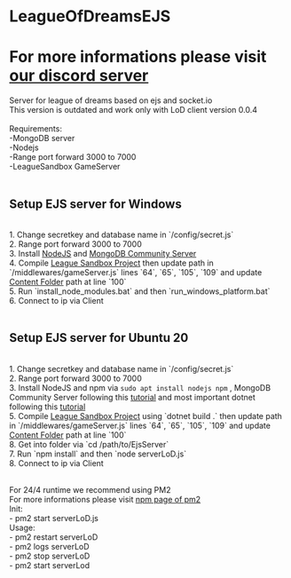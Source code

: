 # LeagueOfDreamsEJS
# For more informations please visit <a href="https://discord.gg/NUDmnGR2ka">our discord server</a>

Server for league of dreams based on ejs and socket.io<br>
This version is outdated and work only with LoD client version 0.0.4<br>
<br>
Requirements:<br>
 -MongoDB server<br>
 -Nodejs<br>
 -Range port forward 3000 to 7000<br>
 -LeagueSandbox GameServer<br>
<br>
<h2>Setup EJS server for Windows</h2><br>
1. Change secretkey and database name in `/config/secret.js`<br>
2. Range port forward 3000 to 7000<br>
3. Install <a href="https://nodejs.dev">NodeJS</a> and <a href="https://www.mongodb.com/try/download/community">MongoDB Community Server</a><br>
4. Compile <a href="https://github.com/LeagueSandbox/GameServer">League Sandbox Project</a> then update path in `/middlewares/gameServer.js` lines `64`, `65`, `105`, `109` and update <a href="https://github.com/LeagueSandbox/LeagueSandbox-Default">Content Folder</a> path at line `100`<br>
5. Run `install_node_modules.bat` and then `run_windows_platform.bat`<br>
6. Connect to ip via Client<br><br>

<h2>Setup EJS server for Ubuntu 20</h2><br>
1. Change secretkey and database name in `/config/secret.js`<br>
2. Range port forward 3000 to 7000<br>
3. Install NodeJS and npm via <code>sudo apt install nodejs npm</code> , MongoDB Community Server following this <a href="https://www.mongodb.com/docs/manual/tutorial/install-mongodb-on-ubuntu/">tutorial</a> and most important dotnet following this <a href="https://tecadmin.net/how-to-install-net-core-on-ubuntu-20-04/">tutorial</a><br>
5. Compile <a href="https://github.com/LeagueSandbox/GameServer">League Sandbox Project</a> using `dotnet build .` then update path in `/middlewares/gameServer.js` lines `64`, `65`, `105`, `109` and update <a href="https://github.com/LeagueSandbox/LeagueSandbox-Default">Content Folder</a> path at line `100`<br>
8. Get into folder via `cd /path/to/EjsServer`<br>
7. Run `npm install` and then `node serverLoD.js`<br>
8. Connect to ip via Client<br><br>

For 24/4 runtime we recommend using PM2<br>
For more informations please visit <a href="https://www.npmjs.com/package/pm2">npm page of pm2</a><br>
 Init:<br>
     - pm2 start serverLoD.js<br>
 Usage:<br>
     - pm2 restart serverLoD<br>
     - pm2 logs serverLoD<br>
     - pm2 stop serverLoD<br>
     - pm2 start serverLod<br>
